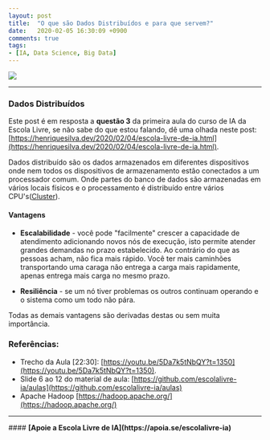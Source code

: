 ```yaml
---
layout: post
title:  "O que são Dados Distribuídos e para que servem?"
date:   2020-02-05 16:30:09 +0900
comments: true
tags:
- [IA, Data Science, Big Data]
---
```


<img src="{{ site.baseurl }}/img/escola_de_ia_q3.png">

<hr />

### Dados Distribuídos

Este post é em resposta a <b>questão 3</b> da primeira aula do curso de IA da Escola Livre, se não sabe do que estou falando, dê uma olhada neste post: [https://henriquesilva.dev/2020/02/04/escola-livre-de-ia.html](https://henriquesilva.dev/2020/02/04/escola-livre-de-ia.html).

Dados distribuído são os dados armazenados em diferentes dispositivos onde nem todos os dispositivos de armazenamento estão conectados a um processador comum. Onde partes do banco de dados são armazenadas em vários locais físicos e o processamento é distribuído entre vários CPU's([Cluster](https://pt.wikipedia.org/wiki/Cluster)).

#### Vantagens

* <b>Escalabilidade</b> - você pode "facilmente" crescer a capacidade de atendimento adicionando novos nós de execução, isto permite atender grandes demandas no prazo estabelecido. Ao contrário do que as pessoas acham, não fica mais rápido. Você ter mais caminhões transportando uma caraga não entrega a carga mais rapidamente, apenas entrega mais carga no mesmo prazo.

* <b>Resiliência</b> - se um nó tiver problemas os outros continuam operando e o sistema como um todo não pára.

Todas as demais vantagens são derivadas destas ou sem muita importância.

### Referências:

* Trecho da Aula [22:30]: [https://youtu.be/5Da7k5tNbQY?t=1350](https://youtu.be/5Da7k5tNbQY?t=1350).
* Slide 6 ao 12 do material de aula: [https://github.com/escolalivre-ia/aulas](https://github.com/escolalivre-ia/aulas)
* Apache Hadoop [https://hadoop.apache.org/](https://hadoop.apache.org/)

<hr />
#### <b>[Apoie a Escola Livre de IA](https://apoia.se/escolalivre-ia)</b> 






